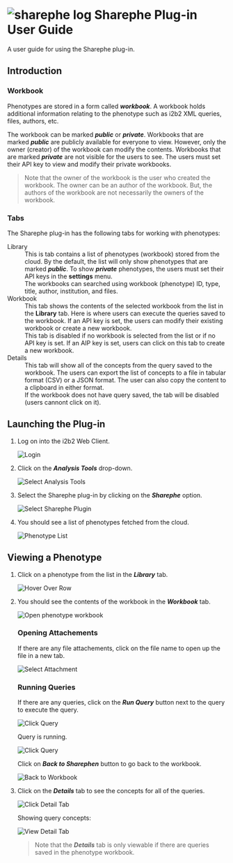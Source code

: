 # ![sharephe log](img/Sharephe_icon_32x32.png) Sharephe Plug-in User Guide

A user guide for using the Sharephe plug-in.

## Introduction

### Workbook

Phenotypes are stored in a form called ***workbook***.  A workbook holds additional information relating to the phenotype such as i2b2 XML queries, files, authors, etc.

The workbook can be marked ***public*** or ***private***.  Workbooks that are marked ***public*** are publicly available for everyone to view.  However, only the owner (creator) of the workbook can modify the contents.  Workbooks that are marked ***private*** are not visible for the users to see.  The users must set their API key to view and modify their private workbooks.

> Note that the owner of the workbook is the user who created the workbook.  The owner can be an author of the workbook.  But, the authors of the workbook are not necessarily the owners of the workbook.

### Tabs

The Sharephe plug-in has the following tabs for working with phenotypes:

<dl>
    <dt>Library</dt>
    <dd>
        This is tab contains a list of phenotypes (workbook) stored from the cloud.  By the default, the list will only show phenotypes that are marked <b><i>public</i></b>.  To show <b><i>private</i></b> phenotypes, the users must set their API keys in the <b>settings</b> menu.
    </dd>
    <dd>
    The workbooks can searched using workbook (phenotype) ID, type, title, author, institution, and files.
    </dd>
    <dt>Workbook</dt>
    <dd>
    This tab shows the contents of the selected workbook from the list in the <b>Library</b> tab.  Here is where users can execute the queries saved to the workbook.  If an API key is set, the users can modify their existing workbook or create a new workbook.
    </dd>
    <dd>
    This tab is disabled if no workbook is selected from the list or if no API key is set.  If an AIP key is set, users can click on this tab to create a new workbook.
    </dd>
    <dt>Details</dt>
    <dd>
    This tab will show all of the concepts from the query saved to the workbook.  The users can export the list of concepts to a file in tabular format (CSV) or a JSON format.  The user can also copy the content to a clipboard in either format.
    </dd>
    <dd>
    If the workbook does not have query saved, the tab will be disabled (users cannont click on it).
    </dd>
</dl>

## Launching the Plug-in

1. Log on into the i2b2 Web Client.

    ![Login](img/login_i2b2.png)

2. Click on the ***Analysis Tools*** drop-down.

    ![Select Analysis Tools](img/select_analysis_tool.png)

3. Select the Sharephe plug-in by clicking on the ***Sharephe*** option.

    ![Select Sharephe Plugin](img/select_sharephe_plugin.png)

4. You should see a list of phenotypes fetched from the cloud.

    ![Phenotype List](img/workbook_list.png)


## Viewing a Phenotype

1. Click on a phenotype from the list in the ***Library*** tab.

    ![Hover Over Row](img/row_hover.png)

2. You should see the contents of the workbook in the ***Workbook*** tab.

    ![Open phenotype workbook](img/phenotype_workbook_opened.png)

    ### Opening Attachements

    If there are any file attachements, click on the file name to open up the file in a new tab.

    ![Select Attachment](img/select_attachment.png)

    ### Running Queries

    If there are any queries, click on the ***Run Query*** button next to the query to execute the query.

    ![Click Query](img/click_query.png)

    Query is running.

    ![Click Query](img/run_query.png)

    Click on ***Back to Sharephen*** button to go back to the workbook.

    ![Back to Workbook](img/back_to_workbook.png)

3. Click on the ***Details*** tab to see the concepts for all of the queries.

    ![Click Detail Tab](img/click_detail_tab.png)

    Showing query concepts:

    ![View Detail Tab](img/view_detail_tab.png)

    > Note that the ***Details*** tab is only viewable if there are queries saved in the phenotype workbook.
